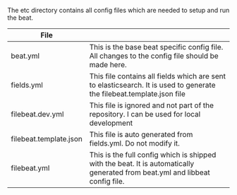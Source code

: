 The etc directory contains all config files which are needed to setup and run the beat.


| File                   	|                                                                                                                              	|
|------------------------	|------------------------------------------------------------------------------------------------------------------------------	|
| beat.yml               	| This is the base beat specific config file. All changes to the config file should be made here.                              	|
| fields.yml             	| This file contains all fields which are sent to elasticsearch. It is used to generate the filebeat.template.json file        	|
| filebeat.dev.yml       	| This file is ignored and not part of the repository. I can be used for local development                                     	|
| filebeat.template.json 	| This file is auto generated from fields.yml. Do not modify it.                                                               	|
| filebeat.yml           	| This is the full config which is shipped with the beat. It is automatically generated from beat.yml and libbeat config file. 	|
